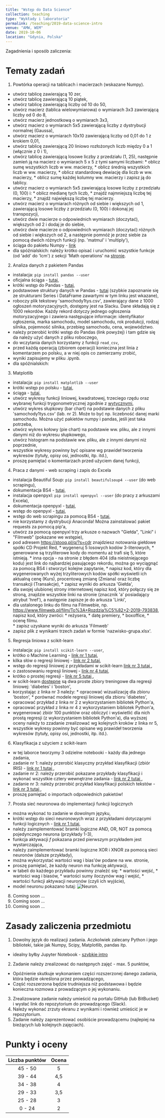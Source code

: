 ```yaml
---
title: "Wstęp do Data Science"
collection: teaching
type: "Wykłady i laboratoria"
permalink: /teaching/2019-data-science-intro
venue: "AMW, WEM"
date: 2019-10-06
location: "Gdynia, Polska"
---
```


Zagadnienia i sposób zaliczenia:



Tematy zadań
======

1. Powtórka operacji na tablicach i macierzach (wskazane Numpy).
  * utwórz tablicę zawierającą 10 zer,
  * utwórz tablicę zawierającą 10 piątek,
  * utwórz tablicę zawierającą liczby od 10 do 50,
  * utwórz macierz (tablica wielowymiarowa) o wymiarach 3x3 zawierającą liczby od 0 do 8,
  * utwórz macierz jednostkową o wymiarach 3x3,
  * utwórz macierz o wymiarach 5x5 zawierającą liczby z dystrybucji normalnej (Gaussa),
  * utwórz macierz o wymiarach 10x10 zawierającą liczby od 0,01 do 1 z krokiem 0,01,
  * utwórz tablicę zawierającą 20 liniowo rozłożonych liczb między 0 a 1 (włącznie z 0 i 1),
  * utwórz tablicę zawierającą losowe liczby z przedziału (1, 25), następnie zamień ją na macierz o wymiarach 5 x 5 z tymi samymi liczbami:
        * oblicz sumę wszystkich liczb w ww. macierzy,
        * oblicz średnią wszystkich liczb w ww. macierzy,
        * oblicz standardową dewiację dla liczb w ww. macierzy,
        * oblicz sumę każdej kolumny ww. macierzy i zapisz ją do tablicy.
  * utwórz macierz o wymiarach 5x5 zawierającą losowe liczby z przedziału (0, 100) i:
        * oblicz medianę tych liczb,
        * znajdź najmniejszą liczbę tej macierzy,
        * znajdź największą liczbę tej macierzy.
  * utwórz macierz o wymiarach różnych od siebie i większych od 1, zawierającą losowe liczby z przedziału (0, 100) i dokonaj jej transpozycji,
  * utwórz dwie macierze o odpowiednich wymiarach (doczytać), większych od 2 i dodaj je do siebie,
  * utwórz dwie macierze o odpowiednich wymiarach (doczytać) różnych od siebie i większych od 2, a następnie pomnóż je przez siebie za pomocą dwóch różnych funkcji (np. 'matmul' i 'multiply'),
  * ściąga do pakietu Numpy - <a href="https://s3.amazonaws.com/assets.datacamp.com/blog_assets/Numpy_Python_Cheat_Sheet.pdf" target="_blank">link</a>
  * dla spóźnialskich: należy krótko opisać i uruchomić wszystkie funkcje (od 'add' do 'lcm') z sekcji 'Math operations' na <a href="https://docs.scipy.org/doc/numpy/reference/ufuncs.html" target="_blank">stronie</a>.

2. Analiza danych z pakietem Pandas
  * instalacja: ```pip install pandas --user```
  * oficjalna ściąga - <a href="https://pandas.pydata.org/Pandas_Cheat_Sheet.pdf" target="_blank">tutaj</a>,
  * krótki wstęp do Pandas - <a href="https://pandas.pydata.org/pandas-docs/stable/getting_started/10min.html" target="_blank">tutaj</a>,
  * podstawowe struktury danych w Pandas - <a href="https://pandas.pydata.org/pandas-docs/stable/getting_started/dsintro.html#dsintro" target="_blank">tutaj</a> (szybkie zapoznanie się ze strukturami Series i DataFrame zawartymi w tym linku jest wkazane),
  * roboczy plik tekstowy 'samochody1tys.csv', zawierający dane z 1000 ogłoszeń motoryzacyjnych, dostępny jest na Slacku. Dane składają się z 1000 rekordów. Każdy rekord dotyczy jednego ogłoszenia motoryzacyjnego i zawiera następujące informacje: identyfikator ogłoszenia, marka samochodu, model samochodu, rok produkcji, rodzaj silnika, pojemność silnika, przebieg samochodu, cena, województwo.
  * należy przerobić krótki wstęp do Pandas (link powyżej) i tam gdzie się da należy użyć danych z pliku roboczego,
  * do wczytania danych korzystamy z funkcji ```read_csv```, 
  * przed każdą operacją (zbiorem operacji) konieczna jest linia z komentarzem po polsku, a w niej opis co zamierzamy zrobić,
  * wyniki zapisujemy w pliku .ipynb.
  * dla spóźnialskich:

3. Matplotlib
  * instalacja: ```pip install matplotlib --user```
  * krótki wstęp po polsku - <a href="https://python101.readthedocs.io/pl/latest/pylab/" target="_blank">tutaj</a>,
  * ściąga - <a href="https://s3.amazonaws.com/assets.datacamp.com/blog_assets/Python_Matplotlib_Cheat_Sheet.pdf" target="_blank">tutaj</a>,
  * utwórz wykresy funkcji liniowej, kwadratowej, trzeciego rzędu oraz wybranej funkcji trygonometrycznej zgodnie z <a href="https://matplotlib.org/tutorials/introductory/usage.html#sphx-glr-tutorials-introductory-usage-py"> wytycznymi</a>,
  * utwórz wykres słupkowy (bar chart) na podstawie danych z pliku 'samochody1tys.csv' (lab. nr 2). Może to być np. liczebność danej marki samochodu. Można użyć pakietów numpy i pandas, jeśli jest taka potrzeba,
  * utwórz wykres kołowy (pie chart) na podstawie ww. pliku, ale z innymi danymi niż do wykresu słupkowego,
  * utwórz histogram na podstawie ww. pliku, ale z innymi danymi niż poprzednie,
  * wszystkie wykresy powinny być opisane wg prawideł tworzenia wykresów (tytuły, opisy osi, jednostki, itp. itd.), 
  * proszę pamiętać o komentarzach przed użyciem danej funkcji,


4. Praca z danymi - web scraping i zapis do Excela
  * instalacja Beautiful Soup: ```pip install beautifulsoup4 --user``` (do web scrapingu),
  * dokumentacja BS4 - <a href="https://beautiful-soup-4.readthedocs.io/en/latest/" target="_blank">tutaj</a>,
  * instalacja openpyxl: ```pip install openpyxl --user``` (do pracy z arkuszami Excela),
  * dokumentacja openpyxl - <a href="https://openpyxl.readthedocs.io/en/stable/index.html" target="_blank">tutaj</a>,
  * wstęp do openpyxl - <a href="https://openpyxl.readthedocs.io/en/stable/tutorial.html" target="_blank">tutaj</a>,
  * wstęp do web scrapingu za pomocą BS4 - <a href="https://www.kodolamacz.pl/blog/wyzwanie-python-7-web-scraping/" target="_blank">tutaj</a>,
  * nie korzystamy z dystrybucji Anaconda! Można zainstalować pakiet requests za pomocą pip'a,
  * utwórz za pomocą openpyxl trzy arkusze o nazwach "Giełda", "Linki" i "Filmweb" (pokazane we wstępie),
  * pod adresem https://stooq.pl/q/?s=cdr znajdziesz notowania giełdowe spółki CD Projekt Red, 
        * wygeneruj 5 losowych kodów 3-literowych,
        * generowane są trzyliterowe kody do momentu aż trafi się 5, które istnieją. 
        * inna opcja - na  stronie z błędem 404 (dla nieistniejącego kodu) jest link do najbardziej pasującego rekordu, można go wyciągnąć za pomocą BS4 i stworzyć kolejne zapytanie,
        * napisz kod, który dla wygenerowanych wyżej trzyliterowych kodów spółki wyświetli ich aktualną cenę (Kurs), procentową zmianę (Zmiana) oraz liczbę transakcji (Transakcje),
        * zapisz wyniki do arkusza 'Giełda',
  * dla swojej ulubionej strony internetowej napisz kod, który połączy się ze stroną, znajdzie wszystkie linki na stronie (znacznik 'a' posiadający atrybut 'href'), a następnie zapisze je do arkusza 'Linki', 
  * dla ustalonego linku do filmu na Filmwebie, np. https://www.filmweb.pl/film/To%3A+Rozdzia%C5%82+2-2019-793838, napisz kod, który zwróci:
        * reżysera,
        * datę premiery,
        * boxoffice,
        * ocenę filmu.    
        * zapisz uzyskane wyniki do arkusza 'Filmweb'
  * zapisz plik z wynikami trzech zadań w formie 'nazwisko-grupa.xlsx'.

5. Regresja liniowa z scikit-learn
  * instalacja: ```pip install scikit-learn --user```,
  * krótko o Machine Learning - <a href="https://www.statystyczny.pl/co-to-jest-machine-learning/" target="_blank">link nr 1 tutaj</a>,
  * kilka słów o regresji liniowej - <a href="https://www.statystyczny.pl/regresja-liniowa/" target="_blank">link nr 2 tutaj</a>,
  * wstęp do regresji liniowej z przykładami w scikit-learn <a href="https://ksopyla.com/machine-learning/modele-regresji-liniowej-z-scikit-learn/" target="_blank"> link nr 3 tutaj </a>,
  * o zastosowaniu regresji liniowej - <a href="https://matematyka.poznan.pl/artykul/regresja-liniowa-czyli-o-zastosowaniu-funkcji-liniowej-w-analizie-statystycznej/" target="_blank"> link nr 4 tutaj</a>,
  * krótko o prostej regresji - <a href="https://cyrkiel.info/statystyka/prosta-regresji/" target="_blank">link nr 5 tutaj </a>,
  * w scikit-learn <a href="https://scikit-learn.org/stable/datasets/index.html" target="_blank">dostępne</a> są dwa proste zbiory treningowe dla regresji liniowej: 'diabetes' i 'boston',
  * korzystając z linka nr 3 należy:
        * opracować wizualizację dla zbioru 'boston',
        * porównać modele regresji liniowej dla zbioru 'diabetes',
  * opracować przykład z linka nr 2 z wykorzystaniem bibliotek Python'a,
  * opracować przykład z linka nr 4 z wykorzystaniem bibliotek Python'a,
  * wygenerować zbiór 100 punktów oraz obliczyć i wyświetlić dla nich prostą regresji (z wykorzystaniem bibliotek Python'a), dla wyższej oceny należy to zzadanie zrealizować wg kolejnych kroków z linka nr 5,
  * wszystkie wykresy powinny być opisane wg prawideł tworzenia wykresów (tytuły, opisy osi, jednostki, itp. itd.).

6. Klasyfikacja z użyciem z scikit-learn
  * w tej laborce tworzymy 3 odzielne notebooki - każdy dla jednego zadania,
  * zadanie nr 1: należy przerobić klasyczny przykład klasyfikacji (zbiór IRIS) - <a href="https://kssk.gitbook.io/msi/1.-klasyfikacja-jako-przyklad-rozpoznawania-wzorcow/1.1-struktura-zbioru-danych" target="_blank">link nr 1 tutaj </a>,
  * zadanie nr 2: należy przerobić pokazane przykłady klasyfikacji i wykonać wszystkie cztery wewnętrzne zadania - <a href="https://sebkaz.github.io/DataMining/05_Modelowanie_cw/" target="_blank">link nr 2 tutaj </a>,
  * zadanie nr 3: należy przerobić przykład klasyfikacji polskich tekstów - <a href="http://www.deepdata.pl/nlp-scikit-learn-klasyfikacja/przyklad-klasyfikacji-polskich-tekstow-czesc-1/" target="_blank">link nr 3 tutaj </a>,
  * proszę pamiętać o importach odpowiednich pakietów!

7. Prosta sieć neuronowa do implementacji funkcji logicznych
  * można wykonać to zadanie w dowolnym języku,
  * krótki wstęp do sieci neuronowych wraz z przykładami dotyczącymi funkcji logicznych - <a href="https://www.analyticsvidhya.com/blog/2016/03/introduction-deep-learning-fundamentals-neural-networks/" target="_blank">link nr 1 tutaj</a>,
  * należy zaimplementować bramki logiczne AND, OR, NOT za pomocą pojedynczego neurona (przykłady 1-3),
  * funkcja aktywacji <i>f</i> pokazana przed pierwszym przykładem jest wystarczająca,
  * należy zaimplementować bramki logiczne XOR i XNOR za pomocą sieci neuronów (dalsze przykłady),
  * można wykorzystać wartości wag i bias'ów podane na ww. stronie,
  * proszę pamiętać, że każdy neuron ma funkcję aktywacji,
  * w tabeli do każdego przykładu powinny znaleźć się:
        * wartości wejść,
        * wartości wag i biasów,
        * wartości sumy iloczynów wag i wejść,
        * wartości funkcji aktywacji neuronów (czyli ich wyjście),
  * model neuronu pokazano tutaj: <img src="http://galaxy.uci.agh.edu.pl/~vlsi/AI/wstep/neuron_sz.png>" alt="Neuron" />.
8. Coming soon ...
9. Coming soon ...
10. Coming soon ...

Zasady zaliczenia przedmiotu
======

1. Dowolny język do realizacji zadania. Aczkolwiek zalecany Python i jego biblioteki, takie jak Numpy, Scipy, Matplotlib, pandas itp.
  * idealny byłby Jupyter Notebook - <a href="https://www.dataquest.io/blog/jupyter-notebook-tutorial/">szybkie intro</a>
2. Zadanie należy zrealizować do następnych zajęć - max. 5 punktów,
  * Opóźnienie skutkuje wykonaniem części rozszerzonej danego zadania, która będzie określona przez prowadzącego,
  * Część rozszerzona będzie trudniejsza niż podstawowa i będzie konieczna rozmowa z prowadzącym o jej wykonaniu.
3. Zrealizowane zadanie należy umieścić na portalu GitHub (lub BitBucket) i wysłać link do repozytorium do prowadzącego (Slack).
4. Należy wykonać zrzuty ekranu z wynikami i również umieścić je w repozytorium.
5. Zadanie należy zaprezentować osobiście prowadzącemu (najlepiej na bieżących lub kolejnych zajęciach). 

Punkty i oceny
======

|    Liczba punktów    	| Ocena    |
|    :-------------:	| :-----:  |
|    45 - 50	        |     5    |
|    39 - 44	        |    4,5   |
|    34 - 38	        |     4    |
|    29 - 33	        |    3,5   |
|    25 - 28	        |     3    |
|     0 - 24	        |     2    |
